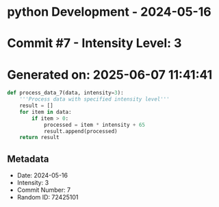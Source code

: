 ﻿# python Development - 2024-05-16
# Commit #7 - Intensity Level: 3
# Generated on: 2025-06-07 11:41:41
```python
def process_data_7(data, intensity=3):
    '''Process data with specified intensity level'''
    result = []
    for item in data:
        if item > 0:
            processed = item * intensity + 65
            result.append(processed)
    return result
```
## Metadata
- Date: 2024-05-16
- Intensity: 3
- Commit Number: 7
- Random ID: 72425101
